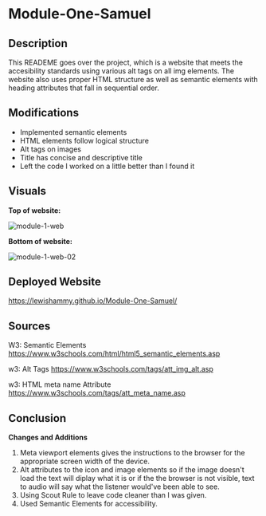 # Module-One-Samuel

## Description

This READEME goes over the project, which is a website that meets the accesibility standards using various alt tags on all img elements. The website also uses proper HTML structure as well as semantic elements with heading attributes that fall in sequential order.    

## Modifications 

- Implemented semantic elements
- HTML elements follow logical structure 
- Alt tags on images
- Title has concise and descriptive title
- Left the code I worked on a little better than I found it

## Visuals

<strong>Top of website:</strong>

![module-1-web](https://github.com/LewisHammy/Module-One-Samuel/assets/136273659/73a14a23-8520-4eae-8694-55382ac4bc70)

<strong>Bottom of website:</strong>

![module-1-web-02](https://github.com/LewisHammy/Module-One-Samuel/assets/136273659/b630fdc4-abf8-4574-9431-1cdf69a177e9)

## Deployed Website

https://lewishammy.github.io/Module-One-Samuel/

## Sources

W3: Semantic Elements 
https://www.w3schools.com/html/html5_semantic_elements.asp

w3: Alt Tags
https://www.w3schools.com/tags/att_img_alt.asp

w3: HTML meta name Attribute 
https://www.w3schools.com/tags/att_meta_name.asp


## Conclusion 

<strong>Changes and Additions</strong>

1. Meta viewport elements gives the instructions to the browser for the appropriate screen width of the device. 
2. Alt attributes to the icon and image elements so if the image doesn't load the text will diplay what it is or if the the browser is not visible, text to audio will say what the listener would've been able to see. 
3. Using Scout Rule to leave code cleaner than I was given. 
4. Used Semantic Elements for accessibility.
